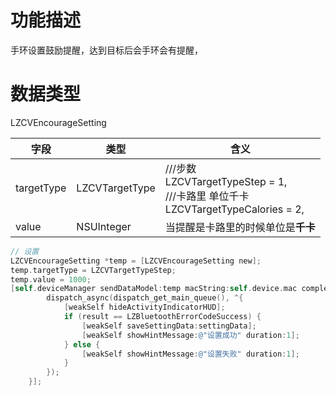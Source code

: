 <a name="739DD"></a>
# 功能描述
手环设置鼓励提醒，达到目标后会手环会有提醒，

<a name="Vllul"></a>
# 数据类型
LZCVEncourageSetting 

| 字段 | 类型 | 含义 |
| --- | --- | --- |
| targetType | LZCVTargetType | ///步数<br />LZCVTargetTypeStep = 1,<br />///卡路里 单位千卡<br />LZCVTargetTypeCalories = 2, |
| value | NSUInteger | 当提醒是卡路里的时候单位是**千卡** |


```objectivec
// 设置
LZCVEncourageSetting *temp = [LZCVEncourageSetting new];
temp.targetType = LZCVTargetTypeStep;
temp.value = 1000;
[self.deviceManager sendDataModel:temp macString:self.device.mac completion:^(LZBluetoothErrorCode result, id resp) {
        dispatch_async(dispatch_get_main_queue(), ^{
            [weakSelf hideActivityIndicatorHUD];
            if (result == LZBluetoothErrorCodeSuccess) {
                [weakSelf saveSettingData:settingData];
                [weakSelf showHintMessage:@"设置成功" duration:1];
            } else {
                [weakSelf showHintMessage:@"设置失败" duration:1];
            }
        });
    }];




```

